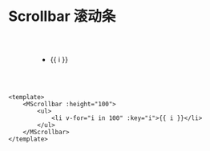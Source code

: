 # Scrollbar 滚动条

<div style="margin: 60px">
    <MScrollbar :height="100">
		<ul>
			<li v-for="i in 100" :key="i">{{ i }}</li>
		</ul>
	</MScrollbar>
</div>

```vue
<template>
	<MScrollbar :height="100">
		<ul>
			<li v-for="i in 100" :key="i">{{ i }}</li>
		</ul>
	</MScrollbar>
</template>
```
